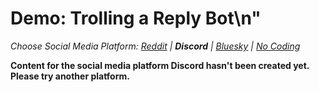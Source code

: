 # Demo: Trolling a Reply Bot\n"
_Choose Social Media Platform: <a href='../../../reddit/ch07_trolling/05_trolling_reply_bot/03_demo_reply_bot.html'>Reddit</a> | __Discord__ | <a href='../../../bsky/ch07_trolling/05_trolling_reply_bot/03_demo_reply_bot.html'>Bluesky</a> | <a href='../../../nocode/ch07_trolling/05_trolling_reply_bot/03_demo_reply_bot.html'>No Coding</a>_

__Content for the social media platform Discord hasn't been created yet. Please try another platform.__